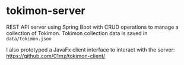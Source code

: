 # tokimon-server

REST API server using Spring Boot with CRUD operations to manage a collection of Tokimon. 
Tokimon collection data is saved in `data/tokimon.json`

I also prototyped a JavaFx client interface to interact with the server: https://github.com/01mz/tokimon-client/
